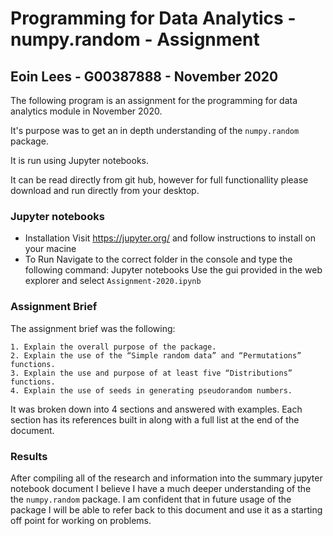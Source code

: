 # Programming for Data Analytics - numpy.random - Assignment
## Eoin Lees - G00387888 - November 2020


The following program is an assignment for the programming for data analytics module in November 2020. 

It's purpose was to get an in depth understanding of the `numpy.random` package. 

It is run using Jupyter notebooks.

It can be read directly from git hub, however for full functionallity please download and run directly from your desktop. 

### Jupyter notebooks
* Installation
    Visit https://jupyter.org/ and follow instructions to install on your macine
* To Run
    Navigate to the correct folder in the console and type the following command: Jupyter notebooks
    Use the gui provided in the web explorer and select `Assignment-2020.ipynb`

### Assignment Brief

The assignment brief was the following:

    1. Explain the overall purpose of the package.
    2. Explain the use of the “Simple random data” and “Permutations” functions.
    3. Explain the use and purpose of at least five “Distributions” functions.
    4. Explain the use of seeds in generating pseudorandom numbers.

It was broken down into 4 sections and answered with examples. Each section has its references built in along with a full list at the end of the document. 

### Results

After compiling all of the research and information into the summary  jupyter notebook document I believe I have a much deeper understanding of the the `numpy.random` package. I am confident that in future usage of the package I will be able to refer back to this document and use it as a starting off point for working on problems. 